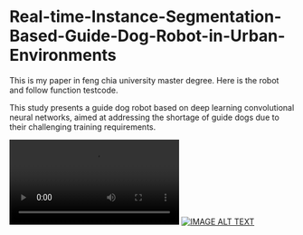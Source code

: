 # Real-time-Instance-Segmentation-Based-Guide-Dog-Robot-in-Urban-Environments

This is my paper in feng chia university master degree. Here is the robot and follow function testcode.

This study presents a guide dog robot based on deep learning convolutional neural networks, aimed at addressing the shortage of guide dogs due to their challenging training requirements.

<video src="https://youtu.be/_3JU7USoNRA"></video>
[![IMAGE ALT TEXT](http://img.youtube.com/vi/_3JU7USoNRA/0.jpg)](https://youtu.be/_3JU7USoNRA "Unity Snake Game")
